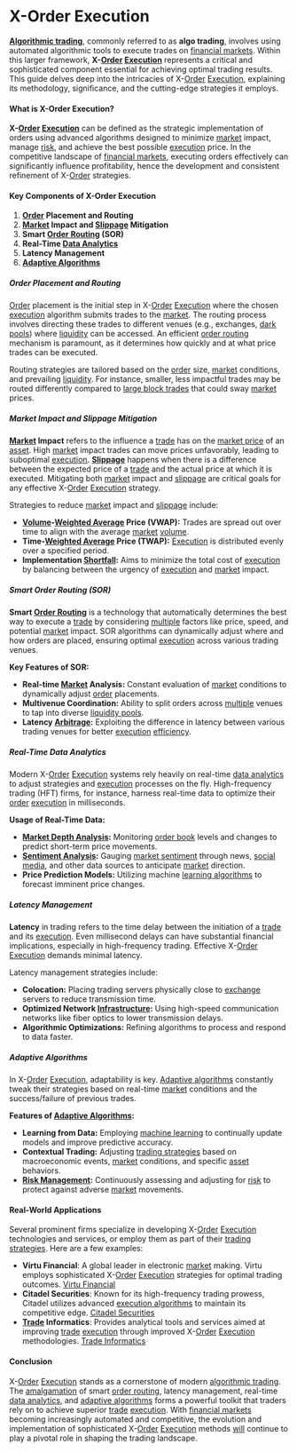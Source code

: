 # X-Order Execution

**[Algorithmic trading](../a/algorithmic_trading.md)**, commonly referred to as **algo trading**, involves using automated algorithmic tools to execute trades on [financial markets](../f/financial_market.md). Within this larger framework, **X-[Order](../o/order.md) [Execution](../e/execution.md)** represents a critical and sophisticated component essential for achieving optimal trading results. This guide delves deep into the intricacies of X-[Order](../o/order.md) [Execution](../e/execution.md), explaining its methodology, significance, and the cutting-edge strategies it employs.

#### What is X-Order Execution?

**X-[Order](../o/order.md) [Execution](../e/execution.md)** can be defined as the strategic implementation of orders using advanced algorithms designed to minimize [market](../m/market.md) impact, manage [risk](../r/risk.md), and achieve the best possible [execution](../e/execution.md) price. In the competitive landscape of [financial markets](../f/financial_market.md), executing orders effectively can significantly influence profitability, hence the development and consistent refinement of X-[Order](../o/order.md) strategies.

#### Key Components of X-Order Execution

1. **[Order](../o/order.md) Placement and Routing**
2. **[Market](../m/market.md) Impact and [Slippage](../s/slippage.md) Mitigation**
3. **Smart [Order Routing](../o/order_routing.md) (SOR)**
4. **Real-Time [Data Analytics](../d/data_analytics.md)**
5. **Latency Management**
6. **[Adaptive Algorithms](../a/adaptive_algorithms.md)**

##### Order Placement and Routing

[Order](../o/order.md) placement is the initial step in X-[Order](../o/order.md) [Execution](../e/execution.md) where the chosen [execution](../e/execution.md) algorithm submits trades to the [market](../m/market.md). The routing process involves directing these trades to different venues (e.g., exchanges, [dark pools](../d/dark_pools.md)) where [liquidity](../l/liquidity.md) can be accessed. An efficient [order routing](../o/order_routing.md) mechanism is paramount, as it determines how quickly and at what price trades can be executed. 

Routing strategies are tailored based on the [order](../o/order.md) size, [market](../m/market.md) conditions, and prevailing [liquidity](../l/liquidity.md). For instance, smaller, less impactful trades may be routed differently compared to [large block trades](../l/large_block_trades.md) that could sway [market](../m/market.md) prices.

##### Market Impact and Slippage Mitigation

**[Market](../m/market.md) Impact** refers to the influence a [trade](../t/trade.md) has on the [market price](../m/market_price.md) of an [asset](../a/asset.md). High [market](../m/market.md) impact trades can move prices unfavorably, leading to suboptimal [execution](../e/execution.md). **[Slippage](../s/slippage.md)** happens when there is a difference between the expected price of a [trade](../t/trade.md) and the actual price at which it is executed. Mitigating both [market](../m/market.md) impact and [slippage](../s/slippage.md) are critical goals for any effective X-[Order](../o/order.md) [Execution](../e/execution.md) strategy.

Strategies to reduce [market](../m/market.md) impact and [slippage](../s/slippage.md) include:
- **[Volume](../v/volume.md)-[Weighted Average](../w/weighted_average.md) Price (VWAP):** Trades are spread out over time to align with the average [market](../m/market.md) [volume](../v/volume.md).
- **Time-[Weighted Average](../w/weighted_average.md) Price (TWAP):** [Execution](../e/execution.md) is distributed evenly over a specified period.
- **Implementation [Shortfall](../s/shortfall.md):** Aims to minimize the total cost of [execution](../e/execution.md) by balancing between the urgency of [execution](../e/execution.md) and [market](../m/market.md) impact.

##### Smart Order Routing (SOR)

**Smart [Order Routing](../o/order_routing.md)** is a technology that automatically determines the best way to execute a [trade](../t/trade.md) by considering [multiple](../m/multiple.md) factors like price, speed, and potential [market](../m/market.md) impact. SOR algorithms can dynamically adjust where and how orders are placed, ensuring optimal [execution](../e/execution.md) across various trading venues.

**Key Features of SOR:**
- **Real-time [Market](../m/market.md) Analysis:** Constant evaluation of [market](../m/market.md) conditions to dynamically adjust [order](../o/order.md) placements.
- **Multivenue Coordination:** Ability to split orders across [multiple](../m/multiple.md) venues to tap into diverse [liquidity pools](../l/liquidity_pools.md).
- **Latency [Arbitrage](../a/arbitrage.md):** Exploiting the difference in latency between various trading venues for better [execution](../e/execution.md) [efficiency](../e/efficiency.md).

##### Real-Time Data Analytics

Modern X-[Order](../o/order.md) [Execution](../e/execution.md) systems rely heavily on real-time [data analytics](../d/data_analytics.md) to adjust strategies and [execution](../e/execution.md) processes on the fly. High-frequency trading (HFT) firms, for instance, harness real-time data to optimize their [order](../o/order.md) [execution](../e/execution.md) in milliseconds.

**Usage of Real-Time Data:**
- **[Market Depth Analysis](../m/market_depth_analysis.md):** Monitoring [order book](../o/order_book.md) levels and changes to predict short-term price movements.
- **[Sentiment Analysis](../s/sentiment_analysis.md):** Gauging [market sentiment](../m/market_sentiment.md) through news, [social media](../s/social_media.md), and other data sources to anticipate [market](../m/market.md) direction.
- **Price Prediction Models:** Utilizing machine [learning algorithms](../l/learning_algorithms_in_trading.md) to forecast imminent price changes.

##### Latency Management

**Latency** in trading refers to the time delay between the initiation of a [trade](../t/trade.md) and its [execution](../e/execution.md). Even millisecond delays can have substantial financial implications, especially in high-frequency trading. Effective X-[Order](../o/order.md) [Execution](../e/execution.md) demands minimal latency.

Latency management strategies include:
- **Colocation:** Placing trading servers physically close to [exchange](../e/exchange.md) servers to reduce transmission time.
- **Optimized Network [Infrastructure](../i/infrastructure.md):** Using high-speed communication networks like fiber optics to lower transmission delays.
- **Algorithmic Optimizations:** Refining algorithms to process and respond to data faster.

##### Adaptive Algorithms

In X-[Order](../o/order.md) [Execution](../e/execution.md), adaptability is key. [Adaptive algorithms](../a/adaptive_algorithms.md) constantly tweak their strategies based on real-time [market](../m/market.md) conditions and the success/failure of previous trades.

**Features of [Adaptive Algorithms](../a/adaptive_algorithms.md):**
- **Learning from Data:** Employing [machine learning](../m/machine_learning.md) to continually update models and improve predictive accuracy.
- **Contextual Trading:** Adjusting [trading strategies](../t/trading_strategies.md) based on macroeconomic events, [market](../m/market.md) conditions, and specific [asset](../a/asset.md) behaviors.
- **[Risk Management](../r/risk_management.md):** Continuously assessing and adjusting for [risk](../r/risk.md) to protect against adverse [market](../m/market.md) movements.

#### Real-World Applications

Several prominent firms specialize in developing X-[Order](../o/order.md) [Execution](../e/execution.md) technologies and services, or employ them as part of their [trading strategies](../t/trading_strategies.md). Here are a few examples:

- **Virtu Financial**: A global leader in electronic [market](../m/market.md) making. Virtu employs sophisticated X-[Order](../o/order.md) [Execution](../e/execution.md) strategies for optimal trading outcomes. [Virtu Financial](https://www.virtu.com/)
- **Citadel Securities**: Known for its high-frequency trading prowess, Citadel utilizes advanced [execution algorithms](../e/execution_algorithms.md) to maintain its competitive edge. [Citadel Securities](https://www.citadelsecurities.com/)
- **[Trade](../t/trade.md) Informatics**: Provides analytical tools and services aimed at improving [trade](../t/trade.md) [execution](../e/execution.md) through improved X-[Order](../o/order.md) [Execution](../e/execution.md) methodologies. [Trade Informatics](https://www.tradeinformatics.com/)

#### Conclusion

X-[Order](../o/order.md) [Execution](../e/execution.md) stands as a cornerstone of modern [algorithmic trading](../a/algorithmic_trading.md). The [amalgamation](../a/amalgamation.md) of smart [order routing](../o/order_routing.md), latency management, real-time [data analytics](../d/data_analytics.md), and [adaptive algorithms](../a/adaptive_algorithms.md) forms a powerful toolkit that traders rely on to achieve superior [trade](../t/trade.md) [execution](../e/execution.md). With [financial markets](../f/financial_market.md) becoming increasingly automated and competitive, the evolution and implementation of sophisticated X-[Order](../o/order.md) [Execution](../e/execution.md) methods [will](../w/will.md) continue to play a pivotal role in shaping the trading landscape. 
